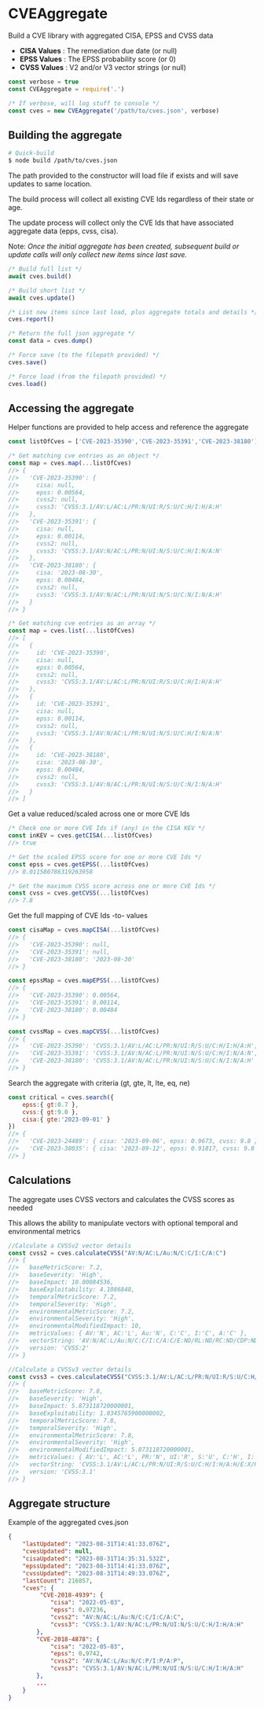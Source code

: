 # CVEAggregate
Build a CVE library with aggregated CISA, EPSS and CVSS data

- **CISA Values** : The remediation due date (or null)
- **EPSS Values** : The EPSS probability score (or 0)
- **CVSS Values** : V2 and/or V3 vector strings (or null)

```js
const verbose = true
const CVEAggregate = require('.')

/* If verbose, will log stuff to console */
const cves = new CVEAggregate('/path/to/cves.json', verbose)
```

## Building the aggregate

```sh
# Quick-build
$ node build /path/to/cves.json
```

The path provided to the constructor will load file if exists and will save updates to same location.

The build process will collect all existing CVE Ids regardless of their state or age.

The update process will collect only the CVE Ids that have associated aggregate data (epps, cvss, cisa).

Note: *Once the initial aggregate has been created, subsequent build or update calls will only collect new items since last save.*

```js
/* Build full list */
await cves.build()

/* Build short list */
await cves.update()

/* List new items since last load, plus aggregate totals and details */
cves.report() 

/* Return the full json aggregate */
const data = cves.dump()     

/* Force save (to the filepath provided) */
cves.save()

/* Force load (from the filepath provided) */
cves.load()
```

## Accessing the aggregate

Helper functions are provided to help access and reference the aggregate

```js
const listOfCves = ['CVE-2023-35390','CVE-2023-35391','CVE-2023-38180']

/* Get matching cve entries as an object */
const map = cves.map(...listOfCves)
//> {
//>   'CVE-2023-35390': {
//>     cisa: null,
//>     epss: 0.00564,
//>     cvss2: null,
//>     cvss3: 'CVSS:3.1/AV:L/AC:L/PR:N/UI:R/S:U/C:H/I:H/A:H'
//>   },
//>   'CVE-2023-35391': {
//>     cisa: null,
//>     epss: 0.00114,
//>     cvss2: null,
//>     cvss3: 'CVSS:3.1/AV:N/AC:L/PR:N/UI:N/S:U/C:H/I:N/A:N'
//>   },
//>   'CVE-2023-38180': {
//>     cisa: '2023-08-30',
//>     epss: 0.00484,
//>     cvss2: null,
//>     cvss3: 'CVSS:3.1/AV:N/AC:L/PR:N/UI:N/S:U/C:N/I:N/A:H'
//>   }
//> }

/* Get matching cve entries as an array */
const map = cves.list(...listOfCves)
//> [
//>   {
//>     id: 'CVE-2023-35390',
//>     cisa: null,
//>     epss: 0.00564,
//>     cvss2: null,
//>     cvss3: 'CVSS:3.1/AV:L/AC:L/PR:N/UI:R/S:U/C:H/I:H/A:H'
//>   },
//>   {
//>     id: 'CVE-2023-35391',
//>     cisa: null,
//>     epss: 0.00114,
//>     cvss2: null,
//>     cvss3: 'CVSS:3.1/AV:N/AC:L/PR:N/UI:N/S:U/C:H/I:N/A:N'
//>   },
//>   {
//>     id: 'CVE-2023-38180',
//>     cisa: '2023-08-30',
//>     epss: 0.00484,
//>     cvss2: null,
//>     cvss3: 'CVSS:3.1/AV:N/AC:L/PR:N/UI:N/S:U/C:N/I:N/A:H'
//>   }
//> ]
```

Get a value reduced/scaled across one or more CVE Ids

```js
/* Check one or more CVE Ids if (any) in the CISA KEV */
const inKEV = cves.getCISA(...listOfCves)   
//> true

/* Get the scaled EPSS score for one or more CVE Ids */
const epss = cves.getEPSS(...listOfCves)    
//> 0.011580786319263958

/* Get the maximum CVSS score across one or more CVE Ids */
const cvss = cves.getCVSS(...listOfCves)    
//> 7.8
```

Get the full mapping of CVE Ids -to- values

```js
const cisaMap = cves.mapCISA(...listOfCves) 
//> { 
//>   'CVE-2023-35390': null, 
//>   'CVE-2023-35391': null, 
//>   'CVE-2023-38180': '2023-08-30' 
//> }

const epssMap = cves.mapEPSS(...listOfCves)
//> { 
//>   'CVE-2023-35390': 0.00564, 
//>   'CVE-2023-35391': 0.00114, 
//>   'CVE-2023-38180': 0.00484 
//> }

const cvssMap = cves.mapCVSS(...listOfCves)
//> {
//>   'CVE-2023-35390': 'CVSS:3.1/AV:L/AC:L/PR:N/UI:R/S:U/C:H/I:H/A:H',
//>   'CVE-2023-35391': 'CVSS:3.1/AV:N/AC:L/PR:N/UI:N/S:U/C:H/I:N/A:N',
//>   'CVE-2023-38180': 'CVSS:3.1/AV:N/AC:L/PR:N/UI:N/S:U/C:N/I:N/A:H'
//> }
```

Search the aggregate with criteria (gt, gte, lt, lte, eq, ne)

```js
const critical = cves.search({ 
    epss:{ gt:0.7 }, 
    cvss:{ gt:9.0 },
    cisa:{ gte:'2023-09-01' }
})
//> {
//>   'CVE-2023-24489': { cisa: '2023-09-06', epss: 0.9673, cvss: 9.8 },
//>   'CVE-2023-38035': { cisa: '2023-09-12', epss: 0.91817, cvss: 9.8 }
//> }
```


## Calculations

The aggregate uses CVSS vectors and calculates the CVSS scores as needed

This allows the ability to manipulate vectors with optional temporal and environmental metrics 

```js
//Calculate a CVSSv2 vector details
const cvss2 = cves.calculateCVSS("AV:N/AC:L/Au:N/C:C/I:C/A:C")
//> {
//>   baseMetricScore: 7.2,
//>   baseSeverity: 'High',
//>   baseImpact: 10.00084536,
//>   baseExploitability: 4.1086848,
//>   temporalMetricScore: 7.2,
//>   temporalSeverity: 'High',
//>   environmentalMetricScore: 7.2,
//>   environmentalSeverity: 'High',
//>   environmentalModifiedImpact: 10,
//>   metricValues: { AV:'N', AC:'L', Au:'N', C:'C', I:'C', A:'C' },
//>   vectorString: 'AV:N/AC:L/Au:N/C:C/I:C/A:C/E:ND/RL:ND/RC:ND/CDP:ND/TD:ND/CR:ND/IR:ND/AR:ND',
//>   version: 'CVSS:2'
//> }

//Calculate a CVSSv3 vector details
const cvss3 = cves.calculateCVSS("CVSS:3.1/AV:L/AC:L/PR:N/UI:R/S:U/C:H/I:H/A:H")
//> {
//>   baseMetricScore: 7.8,
//>   baseSeverity: 'High',
//>   baseImpact: 5.873118720000001,
//>   baseExploitability: 1.8345765900000002,
//>   temporalMetricScore: 7.8,
//>   temporalSeverity: 'High',
//>   environmentalMetricScore: 7.8,
//>   environmentalSeverity: 'High',
//>   environmentalModifiedImpact: 5.873118720000001,
//>   metricValues: { AV:'L', AC:'L', PR:'N', UI:'R', S:'U', C:'H', I:'H', A:'H' },
//>   vectorString: 'CVSS:3.1/AV:L/AC:L/PR:N/UI:R/S:U/C:H/I:H/A:H/E:X/RL:X/RC:X/CR:X/IR:X/AR:X/MAV:X/MAC:X/MPR:X/MUI:X/MS:X/MC:X/MI:X/MA:X',
//>   version: 'CVSS:3.1'
//> }
```

## Aggregate structure

Example of the aggregated cves.json

```json
{
    "lastUpdated": "2023-08-31T14:41:33.076Z",
    "cvesUpdated": null,
    "cisaUpdated": "2023-08-31T14:35:31.532Z",
    "epssUpdated": "2023-08-31T14:41:33.076Z",
    "cvssUpdated": "2023-08-31T14:49:33.076Z",
    "lastCount": 216857,
    "cves": {
         "CVE-2018-4939": {
            "cisa": "2022-05-03",
            "epss": 0.97236,
            "cvss2": "AV:N/AC:L/Au:N/C:C/I:C/A:C",
            "cvss3": "CVSS:3.1/AV:N/AC:L/PR:N/UI:N/S:U/C:H/I:H/A:H"
        },
        "CVE-2018-4878": {
            "cisa": "2022-05-03",
            "epss": 0.9742,
            "cvss2": "AV:N/AC:L/Au:N/C:P/I:P/A:P",
            "cvss3": "CVSS:3.1/AV:N/AC:L/PR:N/UI:N/S:U/C:H/I:H/A:H"
        },
        ...
    }
}
```